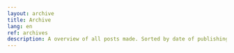 ```yaml
---
layout: archive
title: Archive
lang: en
ref: archives
description: A overview of all posts made. Sorted by date of publishing
---
```

